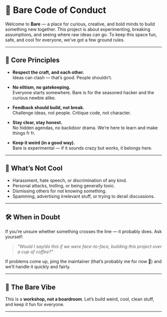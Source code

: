 # 📜 Bare Code of Conduct

Welcome to **Bare** — a place for curious, creative, and bold minds to build something new together. This project is about experimenting, breaking assumptions, and seeing where raw ideas can go. To keep this space fun, safe, and cool for everyone, we’ve got a few ground rules.

---

## 💎 Core Principles

- **Respect the craft, and each other.**  
  Ideas can clash — that’s good. People shouldn’t.

- **No elitism, no gatekeeping.**  
  Everyone starts somewhere. Bare is for the seasoned hacker and the curious newbie alike.

- **Feedback should build, not break.**  
  Challenge ideas, not people. Critique code, not character.

- **Stay clear, stay honest.**  
  No hidden agendas, no backdoor drama. We’re here to learn and make things fr fr.

- **Keep it weird (in a good way).**  
  Bare is experimental — if it sounds crazy but works, it belongs here.

---

## 🚫 What’s Not Cool

- Harassment, hate speech, or discrimination of any kind.
- Personal attacks, trolling, or being generally toxic.
- Dismissing others for not knowing something.
- Spamming, advertising irrelevant stuff, or trying to derail discussions.

---

## 🛠️ When in Doubt

If you’re unsure whether something crosses the line — it probably does. Ask yourself:  
> *"Would I say/do this if we were face-to-face, building this project over a cup of coffee?"*

If problems come up, ping the maintainer (that’s probably me for now 👋) and we’ll handle it quickly and fairly.

---

## 🤝 The Bare Vibe

This is a **workshop, not a boardroom**. Let’s build weird, cool, clean stuff, and keep it fun for everyone.

---

